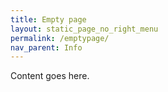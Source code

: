 ```yaml
---
title: Empty page
layout: static_page_no_right_menu
permalink: /emptypage/
nav_parent: Info
---
```


Content goes here.
